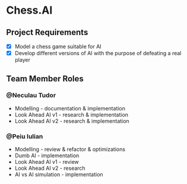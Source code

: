 # Chess.AI
## Project Requirements  

- [x]  Model a chess game suitable for AI  
- [x]  Develop different versions of AI with the purpose of defeating a real player

## Team Member Roles  
### @Neculau Tudor 
* Modelling - documentation & implementation
* Look Ahead AI v1 - research & implementation
* Look Ahead AI v2 - research & implementation
### @Peiu Iulian
* Modelling - review & refactor & optimizations
* Dumb AI - implementation
* Look Ahead AI v1 - review
* Look Ahead AI v2 - research
* AI vs AI simulation - implementation

